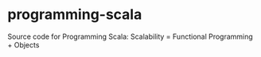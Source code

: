 programming-scala
=================

Source code for Programming Scala: Scalability = Functional Programming + Objects
